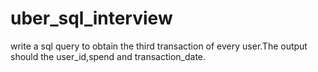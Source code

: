 # uber_sql_interview
write a sql query to obtain the third transaction of every user.The output should the user_id,spend and transaction_date.
